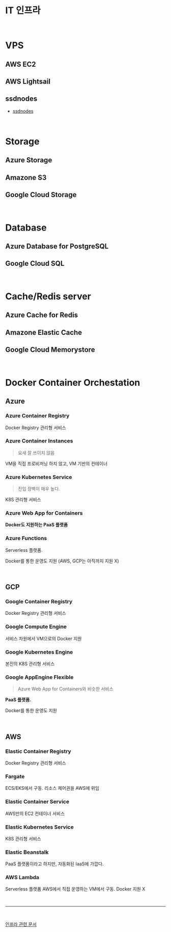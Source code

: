 # IT 인프라

<br>

# VPS

## AWS EC2

## AWS Lightsail

## ssdnodes

- [ssdnodes](https://www.ssdnodes.com/)

<br>

# Storage

## Azure Storage

## Amazone S3

## Google Cloud Storage

<br>

# Database

## Azure Database for PostgreSQL

## Google Cloud SQL

<br>

# Cache/Redis server

## Azure Cache for Redis

## Amazone Elastic Cache

## Google Cloud Memorystore

<br>

# Docker Container Orchestation

## Azure

### Azure Container Registry

Docker Registry 관리형 서비스

### Azure Container Instances

> 요새 잘 쓰이지 않음

VM을 직접 프로비저닝 하지 않고, VM 기반의 컨테이너

### Azure Kubernetes Service

> 진입 장벽이 매우 높다.

K8S 관리형 서비스

### Azure Web App for Containers

**Docker도 지원하는 PaaS 플랫폼**

### Azure Functions

Serverless 플랫폼.

Docker를 통한 운영도 지원 (AWS, GCP는 아직까지 지원 X)

<br>

## GCP

### Google Container Registry

Docker Registry 관리형 서비스

### Google Compute Engine

서비스 차원에서 VM으로의 Docker 지원

### Google Kubernetes Engine

본진의 K8S 관리형 서비스

### Google AppEngine Flexible

> Azure Web App for Containers와 비슷한 서비스

**PaaS 플랫폼.**

Docker를 통한 운영도 지원

<br>

## AWS

### Elastic Container Registry

Docker Registry 관리형 서비스

### Fargate

ECS/EKS에서 구동. 리소스 제어권을 AWS에 위임

### Elastic Container Service

AWS만의 EC2 컨테이너 서비스

### Elastic Kubernetes Service

K8S 관리형 서비스

### Elastic Beanstalk

PaaS 플랫폼이라고 하지만, 자동화된 IaaS에 가깝다.

### AWS Lambda

Serverless 플랫폼 AWS에서 직접 운영하는 VM에서 구동. Docker 지원 X

<br>

---

<br>

[인프라 관련 문서](https://docs.microsoft.com/ko-kr/learn/paths/administer-containers-in-azure/)
